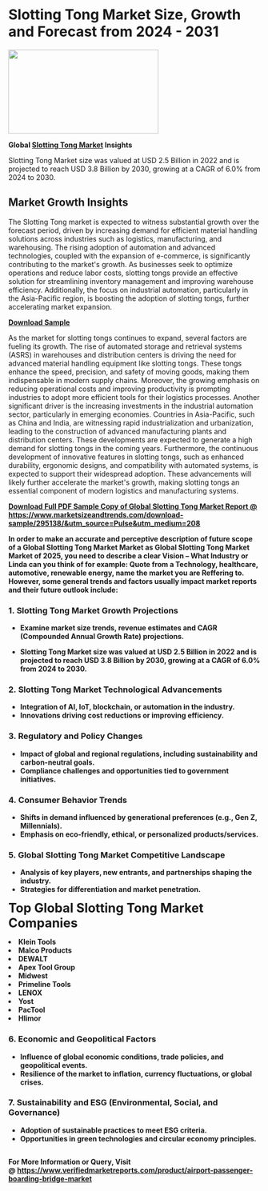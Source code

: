 <H1>Slotting Tong Market Size, Growth and Forecast from 2024 - 2031</H1><img class="aligncenter size-medium wp-image-584254" src="https://thirdeyenews.in/wp-content/uploads/2024/09/Global-Market-Research-300x168.jpeg" alt="" width="300" height="168" /><p><strong>Global&nbsp;<a href="https://www.marketsizeandtrends.com/download-sample/295138/&amp;utm_source=Pulse&amp;utm_medium=208">Slotting Tong Market</a> Insights</strong></p><p>Slotting Tong Market size was valued at USD 2.5 Billion in 2022 and is projected to reach USD 3.8 Billion by 2030, growing at a CAGR of 6.0% from 2024 to 2030.</p><p><h2>Market Growth Insights</h2> <p>The Slotting Tong market is expected to witness substantial growth over the forecast period, driven by increasing demand for efficient material handling solutions across industries such as logistics, manufacturing, and warehousing. The rising adoption of automation and advanced technologies, coupled with the expansion of e-commerce, is significantly contributing to the market's growth. As businesses seek to optimize operations and reduce labor costs, slotting tongs provide an effective solution for streamlining inventory management and improving warehouse efficiency. Additionally, the focus on industrial automation, particularly in the Asia-Pacific region, is boosting the adoption of slotting tongs, further accelerating market expansion.</p> <p><strong><a href="#">Download Sample</a></strong></p> <p>As the market for slotting tongs continues to expand, several factors are fueling its growth. The rise of automated storage and retrieval systems (ASRS) in warehouses and distribution centers is driving the need for advanced material handling equipment like slotting tongs. These tongs enhance the speed, precision, and safety of moving goods, making them indispensable in modern supply chains. Moreover, the growing emphasis on reducing operational costs and improving productivity is prompting industries to adopt more efficient tools for their logistics processes. Another significant driver is the increasing investments in the industrial automation sector, particularly in emerging economies. Countries in Asia-Pacific, such as China and India, are witnessing rapid industrialization and urbanization, leading to the construction of advanced manufacturing plants and distribution centers. These developments are expected to generate a high demand for slotting tongs in the coming years. Furthermore, the continuous development of innovative features in slotting tongs, such as enhanced durability, ergonomic designs, and compatibility with automated systems, is expected to support their widespread adoption. These advancements will likely further accelerate the market's growth, making slotting tongs an essential component of modern logistics and manufacturing systems.</p> <p><strong><a href="#"></p><p><span class=""><strong>Download Full PDF Sample Copy of Global Slotting Tong Market Report</strong> @ <a href="https://www.marketsizeandtrends.com/download-sample/295138/&amp;utm_source=Pulse&amp;utm_medium=208" target="_blank">https://www.marketsizeandtrends.com/download-sample/295138/&amp;utm_source=Pulse&amp;utm_medium=208</a></span></p><p>In order to make an accurate and perceptive description of future scope of a Global&nbsp;Slotting Tong Market Market as Global&nbsp;Slotting Tong Market Market of 2025, you need to describe a clear Vision &ndash; What Industry or Linda can you think of for example: Quote from a Technology, healthcare, automotive, renewable energy, name the market you are Reffering to. However, some general trends and factors usually impact market reports and their future outlook include:</p><h3>1.&nbsp;<strong>Slotting Tong Market Growth Projections</strong></h3><ul><li>Examine market size trends, revenue estimates and CAGR (Compounded Annual Growth Rate) projections.</li><li><p>Slotting Tong Market size was valued at USD 2.5 Billion in 2022 and is projected to reach USD 3.8 Billion by 2030, growing at a CAGR of 6.0% from 2024 to 2030.</p></li></ul><h3>2.&nbsp;<strong>Slotting Tong Market Technological Advancements</strong></h3><ul><li>Integration of AI, IoT, blockchain, or automation in the industry.</li><li>Innovations driving cost reductions or improving efficiency.</li></ul><h3>3.&nbsp;<strong>Regulatory and Policy Changes</strong></h3><ul><li>Impact of global and regional regulations, including sustainability and carbon-neutral goals.</li><li>Compliance challenges and opportunities tied to government initiatives.</li></ul><h3>4.&nbsp;<strong>Consumer Behavior Trends</strong></h3><ul><li>Shifts in demand influenced by generational preferences (e.g., Gen Z, Millennials).</li><li>Emphasis on eco-friendly, ethical, or personalized products/services.</li></ul><h3>5.&nbsp;<strong>Global Slotting Tong Market Competitive Landscape</strong></h3><ul><li>Analysis of key players, new entrants, and partnerships shaping the industry.</li><li>Strategies for differentiation and market penetration.</li></ul><p data-pm-slice="1 1 []"><span style="color: inherit; font-family: inherit; font-size: 25px;">Top Global Slotting Tong Market Companies</span></p><div class="" data-test-id=""><p><li>Klein Tools</li><li> Malco Products</li><li> DEWALT</li><li> Apex Tool Group</li><li> Midwest</li><li> Primeline Tools</li><li> LENOX</li><li> Yost</li><li> PacTool</li><li> Hlimor</li></p></div><h3>6.&nbsp;<strong>Economic and Geopolitical Factors</strong></h3><ul><li>Influence of global economic conditions, trade policies, and geopolitical events.</li><li>Resilience of the market to inflation, currency fluctuations, or global crises.</li></ul><h3>7.&nbsp;<strong>Sustainability and ESG (Environmental, Social, and Governance)</strong></h3><ul><li>Adoption of sustainable practices to meet ESG criteria.</li><li>Opportunities in green technologies and circular economy principles.</li></ul><h2><strong style="font-size: 14px;">For More Information or Query, Visit @&nbsp;</strong><a style="background-color: #ffffff; font-size: 14px;" href="https://www.marketsizeandtrends.com/report/slotting-tong-market/" target="_blank">https://www.verifiedmarketreports.com/product/airport-passenger-boarding-bridge-market</a></h2>
